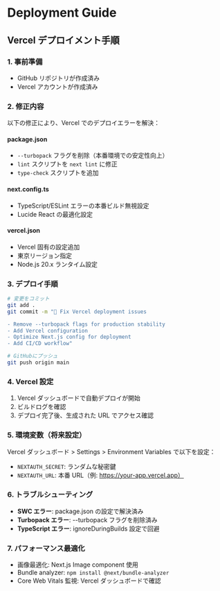 # Deployment Guide

## Vercel デプロイメント手順

### 1. 事前準備

- GitHub リポジトリが作成済み
- Vercel アカウントが作成済み

### 2. 修正内容

以下の修正により、Vercel でのデプロイエラーを解決：

#### package.json

- `--turbopack` フラグを削除（本番環境での安定性向上）
- `lint` スクリプトを `next lint` に修正
- `type-check` スクリプトを追加

#### next.config.ts

- TypeScript/ESLint エラーの本番ビルド無視設定
- Lucide React の最適化設定

#### vercel.json

- Vercel 固有の設定追加
- 東京リージョン指定
- Node.js 20.x ランタイム設定

### 3. デプロイ手順

```bash
# 変更をコミット
git add .
git commit -m "🚀 Fix Vercel deployment issues

- Remove --turbopack flags for production stability
- Add Vercel configuration
- Optimize Next.js config for deployment
- Add CI/CD workflow"

# GitHubにプッシュ
git push origin main
```

### 4. Vercel 設定

1. Vercel ダッシュボードで自動デプロイが開始
2. ビルドログを確認
3. デプロイ完了後、生成された URL でアクセス確認

### 5. 環境変数（将来設定）

Vercel ダッシュボード > Settings > Environment Variables で以下を設定：

- `NEXTAUTH_SECRET`: ランダムな秘密鍵
- `NEXTAUTH_URL`: 本番 URL（例: https://your-app.vercel.app）

### 6. トラブルシューティング

- **SWC エラー**: package.json の設定で解決済み
- **Turbopack エラー**: --turbopack フラグを削除済み
- **TypeScript エラー**: ignoreDuringBuilds 設定で回避

### 7. パフォーマンス最適化

- 画像最適化: Next.js Image component 使用
- Bundle analyzer: `npm install @next/bundle-analyzer`
- Core Web Vitals 監視: Vercel ダッシュボードで確認
